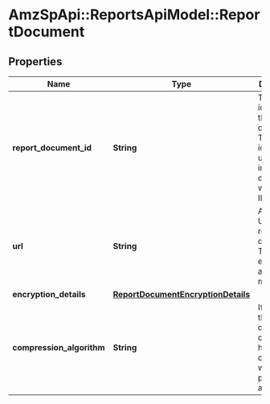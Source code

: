 # AmzSpApi::ReportsApiModel::ReportDocument

## Properties
Name | Type | Description | Notes
------------ | ------------- | ------------- | -------------
**report_document_id** | **String** | The identifier for the report document. This identifier is unique only in combination with a seller ID. | 
**url** | **String** | A presigned URL for the report document. This URL expires after 5 minutes. | 
**encryption_details** | [**ReportDocumentEncryptionDetails**](ReportDocumentEncryptionDetails.md) |  | 
**compression_algorithm** | **String** | If present, the report document contents have been compressed with the provided algorithm. | [optional] 

